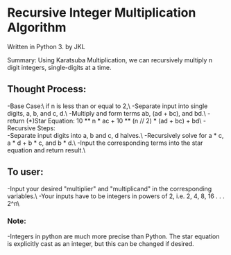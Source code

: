 # Recursive Integer Multiplication Algorithm
Written in Python 3.
by JKL

Summary: Using Karatsuba Multiplication, we can recursively multiply n digit integers, single-digits at a time. 

## Thought Process: 
-Base Case:\ 
  if n is less than or equal to 2,\ 
      -Separate input into single digits, a, b, and c, d.\ 
      -Multiply and form terms ab, (ad + bc), and bd.\ 
      -return (*)Star Equation: 10 ** n * ac + 10 ** (n // 2) * (ad + bc) + bd\ 
-Recursive Steps:\
  -Separate input digits into a, b and c, d halves.\ 
  -Recursively solve for a * c, a * d + b * c, and b * d.\ 
  -Input the corresponding terms into the star equation and return result.\ 

## To user: 
-Input your desired "multiplier" and "multiplicand" in the corresponding variables.\ 
-Your inputs have to be integers in powers of 2, i.e. 2, 4, 8, 16 . . . 2^n\

### Note: 
-Integers in python are much more precise than Python. The star equation is explicitly cast as an integer, but this can be changed if desired. 




